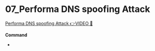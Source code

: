 # 07_Performa DNS spoofing Attack

[Performa DNS spoofing Attack 👉VIDEO &#128279;](https://codered.eccouncil.org/courseVideo/Kali-for-Penetration-Testers?lessonId=051385a5-3bc5-47e4-adef-cc133745436a&finalAssessment=false)

**Command**

-
